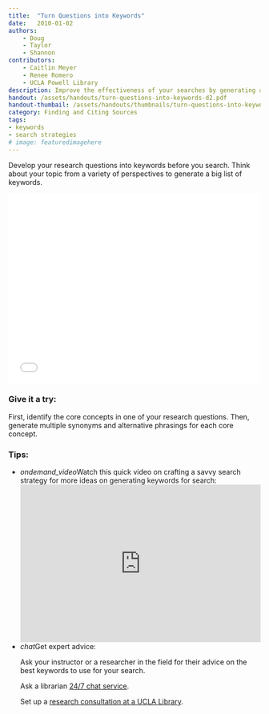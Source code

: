 ```yaml
---
title:  "Turn Questions into Keywords"
date:   2010-01-02
authors: 
    - Doug
    - Taylor
    - Shannon
contributors: 
    - Caitlin Meyer
    - Renee Romero
    - UCLA Powell Library
description: Improve the effectiveness of your searches by generating a variety of keywords.
handout: /assets/handouts/turn-questions-into-keywords-d2.pdf
handout-thumbail: /assets/handouts/thumbnails/turn-questions-into-keywords-tn.png
category: Finding and Citing Sources
tags:
- keywords
- search strategies
# image: featuredimagehere
---
```


<p class="intro">Develop your research questions into keywords before you search. Think about your topic from a variety of perspectives to generate a big list of keywords.</p>

<!--
<img class="responsive-img materialboxed" src="{{ '/assets/img/content/how-safe-is-recycled-water.png' | prepend: site.baseurl }}" alt="Multiple keywords can be generated from the research question - How safe is recycled water to drink?" data-caption="Multiple keywords can be generated from the research question - How safe is recycled water to drink?"> -->

<iframe src="{{ '/embeds/turn-questions-into-keywords/' | prepend: site.baseurl }}" frameborder="0" width="100%" height="379px"></iframe>
<!-- include embed-and-share-buttons.html ? -->



### Give it a try:

<p class="flow-text">First, identify the core concepts in one of your research questions. Then, generate multiple synonyms and alternative phrasings for each core concept.</p>

### Tips:

<ul class="collapsible" data-collapsible="expandable">
    <li>
      <div class="collapsible-header"><i class="material-icons">ondemand_video</i>Watch this quick video on crafting a savvy search strategy for more ideas on generating keywords for search:</div>
      <div class="collapsible-body"><iframe width="100%" height="315" src="https://www.youtube.com/embed/bgnGGK_21sE?list=PLV8eqWoGXke5D5bmwscUhow1RJKWZmMRZ" frameborder="0" allowfullscreen></iframe></div>
    </li>
    <li>
      <div class="collapsible-header"><i class="material-icons">chat</i>Get expert advice:</div>
      <div class="collapsible-body">
          <p>Ask your instructor or a researcher in the field for their advice on the best keywords to use for your search.</p>
          <p>Ask a librarian <a href="http://library.ucla.edu/questions" target="_blank">24/7 chat service</a>.</p>
          <p>Set up a <a href="http://library.ucla.edu/questions" target="_blank">research consultation at a UCLA Library</a>.</p>
      </div>
    </li>
  </ul>

